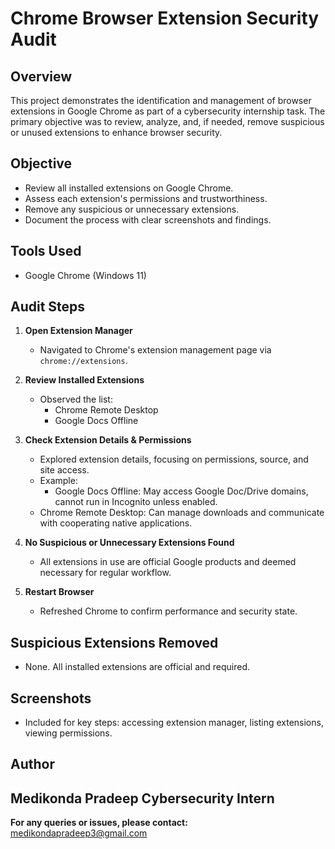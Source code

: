 # Chrome Browser Extension Security Audit

## Overview
This project demonstrates the identification and management of browser extensions in Google Chrome as part of a cybersecurity internship task. The primary objective was to review, analyze, and, if needed, remove suspicious or unused extensions to enhance browser security.

## Objective
- Review all installed extensions on Google Chrome.
- Assess each extension's permissions and trustworthiness.
- Remove any suspicious or unnecessary extensions.
- Document the process with clear screenshots and findings.

## Tools Used
- Google Chrome (Windows 11)

## Audit Steps

1. **Open Extension Manager**
   - Navigated to Chrome's extension management page via `chrome://extensions`.

2. **Review Installed Extensions**
   - Observed the list:  
     - Chrome Remote Desktop  
     - Google Docs Offline  

3. **Check Extension Details & Permissions**
   - Explored extension details, focusing on permissions, source, and site access.
   - Example:  
     - Google Docs Offline: May access Google Doc/Drive domains, cannot run in Incognito unless enabled.
   - Chrome Remote Desktop: Can manage downloads and communicate with cooperating native applications.

4. **No Suspicious or Unnecessary Extensions Found**
   - All extensions in use are official Google products and deemed necessary for regular workflow.

5. **Restart Browser**
   - Refreshed Chrome to confirm performance and security state.

## Suspicious Extensions Removed
- None. All installed extensions are official and required.

## Screenshots
- Included for key steps: accessing extension manager, listing extensions, viewing permissions.

## Author
Medikonda Pradeep 
Cybersecurity Intern
---

**For any queries or issues, please contact:**  
medikondapradeep3@gmail.com
